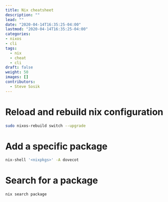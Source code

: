 ```yaml
---
title: Nix cheatsheet
description: ""
lead: ""
date: "2020-04-14T16:35:25-04:00"
lastmod: "2020-04-14T16:35:25-04:00"
categories:
- nixos
- cli
tags:
  - nix
  - cheat
  - cli
draft: false
weight: 50
images: []
contributors:
  - Steve Sosik
---
```


# Reload and rebuild nix configuration
```bash
sudo nixos-rebuild switch --upgrade
```

# Add a specific package
```bash
nix-shell '<nixpkgs>' -A dovecot
```

# Search for a package
```bash
nix search package
```
